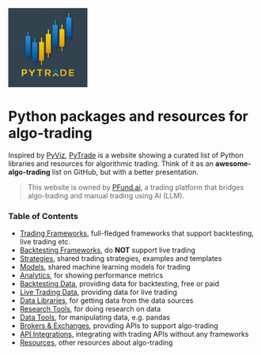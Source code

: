 <img src="./public/logo.jpg" width="160"> 

# Python packages and resources for algo-trading

Inspired by [PyViz](https://pyviz.org/), [PyTrade](https://pytrade.org) is a website showing a curated list of Python libraries and resources for algorithmic trading.
Think of it as an **awesome-algo-trading** list on GitHub, but with a better presentation.

> This website is owned by [PFund.ai](https://pfund.ai), a trading platform that bridges algo-trading and manual trading using AI (LLM).

### Table of Contents
- [Trading Frameworks](https://pytrade.org/trading), full-fledged frameworks that support backtesting, live trading etc.
- [Backtesting Frameworks](https://pytrade.org/backtest), do **NOT** support live trading
- [Strategies](https://pytrade.org/strategies), shared trading strategies, examples and templates
- [Models](https://pytrade.org/models), shared machine learning models for trading 
- [Analytics](https://pytrade.org/analytics), for showing performance metrics
- [Backtesting Data](https://pytrade.org/backtest_data), providing data for backtesting, free or paid
- [Live Trading Data](https://pytrade.org/live_data), providing data for live trading
- [Data Libraries](https://pytrade.org/data_libraries), for getting data from the data sources
- [Research Tools](https://pytrade.org/research), for doing research on data
- [Data Tools](https://pytrade.org/data_tools), for manipulating data, e.g. pandas
- [Brokers & Exchanges](https://pytrade.org/trading_venues), providing APIs to support algo-trading
- [API Integrations](https://pytrade.org/api_integrations), integrating with trading APIs without any frameworks
- [Resources](https://pytrade.org/resources), other resources about algo-trading